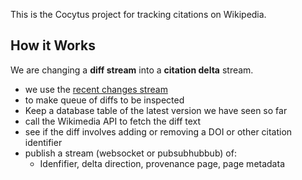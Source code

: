 This is the Cocytus project for tracking citations on Wikipedia.

How it Works
------------
We are changing a __diff stream__ into a __citation delta__ stream.  

+ we use the [recent changes stream](https://wikitech.wikimedia.org/wiki/RCStream) 
+ to make queue of diffs to be inspected
+ Keep a database table of the latest version we have seen so far
+ call the Wikimedia API to fetch the diff text
+ see if the diff involves adding or removing a DOI or other citation identifier
+ publish a stream (websocket or pubsubhubbub) of:
    + Idenfifier, delta direction, provenance page, page metadata
